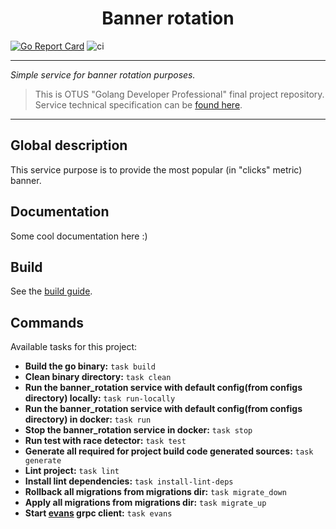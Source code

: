 <p align="center">
    <h1 align="center">Banner rotation </h1>
</p>

[![Go Report Card](https://goreportcard.com/badge/github.com/Raschudesny/otus_project)](https://goreportcard.com/report/github.com/Raschudesny/otus_project)
![ci](https://github.com/Raschudesny/otus_project/actions/workflows/ci.yaml/badge.svg)

---
_Simple service for banner rotation purposes._
> This is OTUS "Golang Developer Professional" final project repository. Service technical specification can be [found here](docs/tz.md).
--- 

## Global description

This service purpose is to provide the most popular (in "clicks" metric) banner. 

## Documentation

Some cool documentation here :)

## Build

See the [build guide](docs/build-guide.md).

## Commands
Available tasks for this project:

* **Build the go binary:** `task build`
* **Clean binary directory:** `task clean`
* **Run the banner_rotation service with default config(from configs directory) locally:** `task run-locally`
* **Run the banner_rotation service with default config(from configs directory) in docker:** `task run`
* **Stop the banner_rotation service in docker:** `task stop`
* **Run test with race detector:** `task test`
* **Generate all required for project build code generated sources:** `task generate`
* **Lint project:** `task lint`
* **Install lint dependencies:** `task install-lint-deps`
* **Rollback all migrations from migrations dir:** `task migrate_down`
* **Apply all migrations from migrations dir:**  `task migrate_up`
* **Start [evans](https://github.com/ktr0731/evans) grpc  client:** `task evans`
